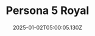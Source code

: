 ---
title: "Persona 5 Royal"
id: 1687950
date: 2025-01-02T05:00:05.130Z
link: games/steam/recent/persona-5-royal
image: http://media.steampowered.com/steamcommunity/public/images/apps/1687950/2f868d8c16fc357dc7122d440b9de3916e36e6fa.jpg
playtime_2weeks: 30
playtime_forever: 30
playtime_windows_forever: 0
playtime_mac_forever: 0
playtime_linux_forever: 30
playtime_deck_forever: 30
---